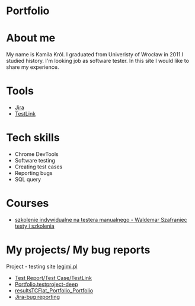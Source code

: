 # Portfolio

# About me
My name is Kamila Król. I graduated from Univeristy of Wrocław in 2011.I studied history. I'm looking job as software tester. In this site I would like to share my experience.

# Tools
  - [Jira](https://www.atlassian.com/software/jira)
  - [TestLink](https://https://www.testlink.org/)
  
# Tech skills
  - Chrome DevTools
  - Software testing
  - Creating test cases
  - Reporting bugs
  - SQL query
  
# Courses
  - [szkolenie indywidualne na testera manualnego - Waldemar Szafraniec testy i szkolenia](https://wyszkolewas.com.pl)
  
# My projects/ My bug reports
 Project - testing site [legimi.pl](https://www.legimi.pl/)
 - [Test Report/Test Case/TestLink](https://drive.google.com/file/d/1mWLOrGurrV6LCEBrEKY9DL_dH_2he5K2/view)
 - [Portfolio.testproject-deep](https://drive.google.com/file/d/1ysUoa6grX69ZQ0HmKPLBwkxbJr6XGb8j/view)
 - [resultsTCFlat_Portfolio_Portfolio](https://docs.google.com/spreadsheets/d/1laNmOCFTA0WAvLpGDmf4-vbkf4Q0IUxl/edit#gid=760841383)
 - [Jira-bug reporting](https://drive.google.com/file/d/1mP7JsnbdcOD_SOHmrIHJ7DJP4ug3uY05/view?usp=sharing)
    
